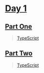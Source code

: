 
# [Day 1](https://adventofcode.com/2015/day/1)

## [Part One](https://adventofcode.com/2015/day/1#part1)

> [TypeScript](/typescript/2015/1/src/p1.ts)

## [Part Two](https://adventofcode.com/2015/day/1#part2)

> [TypeScript](/typescript/2015/1/src/p2.ts)
